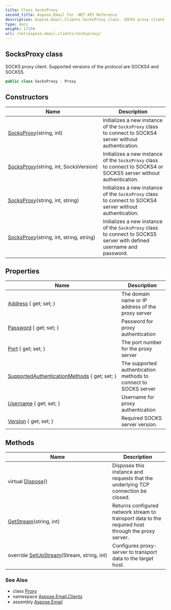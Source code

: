 ```yaml
---
title: Class SocksProxy
second_title: Aspose.Email for .NET API Reference
description: Aspose.Email.Clients.SocksProxy class. SOCKS proxy client. Supported versions of the protocol are SOCKS4 and SOCKS5
type: docs
weight: 17150
url: /net/aspose.email.clients/socksproxy/
---
```

## SocksProxy class

SOCKS proxy client. Supported versions of the protocol are SOCKS4 and SOCKS5.

```csharp
public class SocksProxy : Proxy
```

## Constructors

| Name | Description |
| --- | --- |
| [SocksProxy](socksproxy/#constructor)(string, int) | Initializes a new instance of the `SocksProxy` class to connect to SOCKS4 server without authentication. |
| [SocksProxy](socksproxy/#constructor_1)(string, int, SocksVersion) | Initializes a new instance of the `SocksProxy` class to connect to SOCKS4 or SOCKS5 server without authentication. |
| [SocksProxy](socksproxy/#constructor_2)(string, int, string) | Initializes a new instance of the `SocksProxy` class to connect to SOCKS4 server without authentication. |
| [SocksProxy](socksproxy/#constructor_3)(string, int, string, string) | Initializes a new instance of the `SocksProxy` class to connect to SOCKS5 server with defined username and password. |

## Properties

| Name | Description |
| --- | --- |
| [Address](../../aspose.email.clients/proxy/address/) { get; set; } | The domain name or IP address of the proxy server |
| [Password](../../aspose.email.clients/proxy/password/) { get; set; } | Password for proxy authentication |
| [Port](../../aspose.email.clients/proxy/port/) { get; set; } | The port number for the proxy server |
| [SupportedAuthenticationMethods](../../aspose.email.clients/socksproxy/supportedauthenticationmethods/) { get; set; } | The supported authentication methods to connect to SOCKS server |
| [Username](../../aspose.email.clients/proxy/username/) { get; set; } | Username for proxy authentication |
| [Version](../../aspose.email.clients/socksproxy/version/) { get; set; } | Required SOCKS server version. |

## Methods

| Name | Description |
| --- | --- |
| virtual [Dispose](../../aspose.email.clients/proxy/dispose/)() | Disposes this instance and requests that the underlying TCP connection be closed. |
| [GetStream](../../aspose.email.clients/proxy/getstream/)(string, int) | Returns configured network stream to transport data to the required host through the proxy server. |
| override [SetUpStream](../../aspose.email.clients/socksproxy/setupstream/)(Stream, string, int) | Configures proxy-server to transport data to the target host. |

### See Also

* class [Proxy](../proxy/)
* namespace [Aspose.Email.Clients](../../aspose.email.clients/)
* assembly [Aspose.Email](../../)


